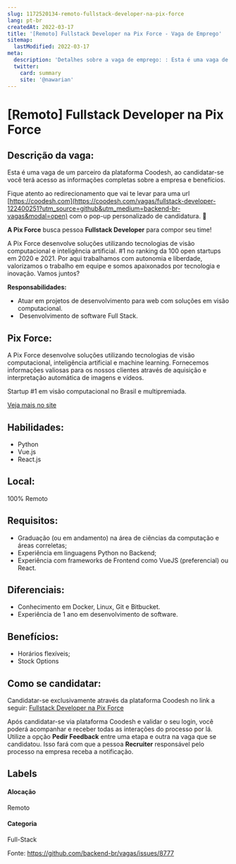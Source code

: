 ```yaml
---
slug: 1172520134-remoto-fullstack-developer-na-pix-force
lang: pt-br
createdAt: 2022-03-17
title: '[Remoto] Fullstack Developer na Pix Force - Vaga de Emprego'
sitemap:
  lastModified: 2022-03-17
meta:
  description: 'Detalhes sobre a vaga de emprego: : Esta é uma vaga de um parceiro da plataforma Coodesh, ao candidatar-se você terá acesso as informações completas sobre a empresa e benefícios.  Fique atento ao redirecionamento que vai te levar para uma url [https://coodesh.com](https://coodesh.com/vagas/fullstack-developer-122400251?utm_source=github&utm_medium=backend-br-vagas&modal=open) com o pop-up personalizado de candidatura. 👋 <p><strong>A Pix Force</strong> busca pessoa <strong>Fullstack Developer</strong> para compor seu time!</p> <p>A Pix Force desenvolve soluções utilizando tecnologias de visão computacional e inteligência artificial. #1 no ranking da 100 open startups em 2020 e 2021. Por aqui trabalhamos com autonomia e liberdade, valorizamos o trabalho em equipe e somos apaixonados por tecnologia e inovação. Vamos juntos?</p> <p><strong>Responsabilidades:</strong></p> <ul> <li>Atuar em projetos de desenvolvimento para web com soluções em visão computacional.</li> <li>&nbsp;Desenvolvimento de software Full Stack.</li> </ul> <p></p> <p></p>'
  twitter:
    card: summary
    site: '@nawarian'
---
```


# [Remoto] Fullstack Developer na Pix Force

## Descrição da vaga: 
Esta é uma vaga de um parceiro da plataforma Coodesh, ao candidatar-se você terá acesso as informações completas sobre a empresa e benefícios.


Fique atento ao redirecionamento que vai te levar para uma url [https://coodesh.com](https://coodesh.com/vagas/fullstack-developer-122400251?utm_source=github&utm_medium=backend-br-vagas&modal=open) com o pop-up personalizado de candidatura. 👋
<p><strong>A Pix Force</strong> busca pessoa <strong>Fullstack Developer</strong> para compor seu time!</p>
<p>A Pix Force desenvolve soluções utilizando tecnologias de visão computacional e inteligência artificial. #1 no ranking da 100 open startups em 2020 e 2021. Por aqui trabalhamos com autonomia e liberdade, valorizamos o trabalho em equipe e somos apaixonados por tecnologia e inovação.  Vamos juntos?</p>
<p><strong>Responsabilidades:</strong></p>
<ul>
<li>Atuar em projetos de desenvolvimento para web com soluções em visão computacional.</li>
<li>&nbsp;Desenvolvimento de software Full Stack.</li>
</ul>
<p></p>
<p></p>

## Pix Force: 
 <p>A Pix Force desenvolve soluções utilizando tecnologias de visão computacional, inteligência artificial e machine learning. Fornecemos informações valiosas para os nossos clientes através de aquisição e interpretação automática de imagens e vídeos.</p>
<p>Startup #1 em visão computacional no Brasil e multipremiada.</p><a href='https://coodesh.com/empresas/pix-force'>Veja mais no site</a>

 ## Habilidades: 
 - Python 
- Vue.js 
- React.js
## Local: 
 100% Remoto
## Requisitos: 
 - Graduação (ou em andamento) na área de ciências da computação e áreas correletas; 
- Experiência em linguagens Python no Backend; 
- Experiência com frameworks de Frontend como VueJS (preferencial) ou React.
## Diferenciais: 
 - Conhecimento em Docker, Linux, Git e Bitbucket. 
- Experiência de 1 ano em desenvolvimento de software.
## Benefícios: 
 - Horários flexíveis; 
- Stock Options
## Como se candidatar:
Candidatar-se exclusivamente através da plataforma Coodesh no link a seguir: [Fullstack Developer na Pix Force](https://coodesh.com/vagas/fullstack-developer-122400251?utm_source=github&utm_medium=backend-br-vagas&modal=open)


Após candidatar-se via plataforma Coodesh e validar o seu login, você poderá acompanhar e receber todas as interações do processo por lá. Utilize a opção **Pedir Feedback** entre uma etapa e outra na vaga que se candidatou. Isso fará com que a pessoa **Recruiter** responsável pelo processo na empresa receba a notificação.
## Labels
#### Alocação
Remoto
#### Categoria
Full-Stack

Fonte: https://github.com/backend-br/vagas/issues/8777